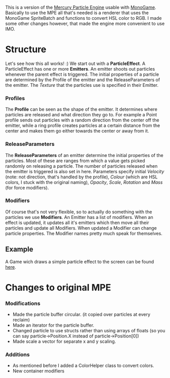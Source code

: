 This is a version of the [Mercury Particle Engine](https://github.com/Matthew-Davey/mercury-particle-engine) usable with [MonoGame](https://github.com/mono/MonoGame). Basically to use the MPE all that's needed is a renderer that uses the MonoGame SpriteBatch and functions to convert HSL color to RGB. I made some other changes however, that made the engine more convenient to use IMO.

# Structure
Let's see how this all works! :)
We start out with a **ParticleEffect**. A ParticleEffect has one or more **Emitters**. An emitter shoots out particles whenever the parent effect is triggered. The initial properties of a particle are determined by the Profile of the emitter and the ReleaseParameters of the emitter. The *Texture* that the particles use is specified in their Emitter.

### Profiles
The **Profile** can be seen as the shape of the emitter. It determines where particles are released and what direction they go to. For example a Point profile sends out particles with a random direction from the center off the emitter, while a ring profile creates particles at a certain distance from the center and makes them go either towards the center or away from it.

### ReleaseParameters
The **ReleaseParameters** of an emitter determine the initial properties of the particles. Most of these are ranges from which a value gets picked randomly on releasing a particle. The number of particles released when the emitter is triggered is also set in here. Parameters specify initial *Velocity* (note: not direction, that's handled by the profile), *Colour* (which are HSL colors, I stuck with the original naming), *Opacity*, *Scale*, *Rotation* and *Mass* (for force modifiers).

### Modifiers
Of course that's not very flexible, so to actually do something with the particles we use **Modifiers**. An Emitter has a list of modifiers. When an effect is updated, it updates all it's emitters which then move all their particles and update all Modifiers. When updated a Modifier can change particle properties. The Modifier names pretty much speak for themselves.

## Example
A Game wich draws a simple particle effect to the screen can be found [here](https://gist.github.com/Jjagg/716924e108a84f0ace19).

# Changes to original MPE

### Modifications
 - Made the particle buffer circular. (it copied over particles at every reclaim)
 - Made an iterator for the particle buffer.
 - Changed particle to use structs rather than using arrays of floats (so you can say particle->Position.X instead of particle->Position[0])
 - Made scale a vector for separate x and y scaling.

### Additions
 - As mentioned before I added a ColorHelper class to convert colors.
 - New container modifiers